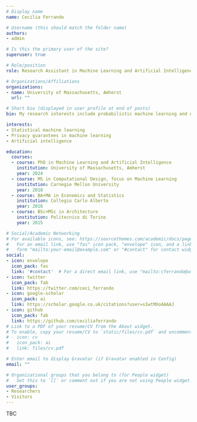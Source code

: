 ```yaml
---
# Display name
name: Cecilia Ferrando

# Username (this should match the folder name)
authors:
- admin

# Is this the primary user of the site?
superuser: true

# Role/position
role: Research Assistant in Machine Learning and Artificial Intelligence

# Organizations/Affiliations
organizations:
- name: University of Massachusetts, Amherst
  url: ""

# Short bio (displayed in user profile at end of posts)
bio: My research interests include probabilistic machine learning and differential privacy

interests:
- Statistical machine learning
- Privacy guarantees in machine learning
- Artificial intelligence

education:
  courses:
  - course: PhD in Machine Learning and Artificial Intelligence
    institution: University of Massachusetts, Amherst
    year: 2024
  - course: MS in Computational Design, focus on Machine Learning
    institution: Carnegie Mellon University
    year: 2018
  - course: BA+MA in Economics and Statistics
    institution: Collegio Carlo Alberto
    year: 2016
  - course: BSc+MSc in Architecture
    institution: Politecnico di Torino
    year: 2015

# Social/Academic Networking
# For available icons, see: https://sourcethemes.com/academic/docs/page-builder/#icons
#   For an email link, use "fas" icon pack, "envelope" icon, and a link in the
#   form "mailto:your-email@example.com" or "#contact" for contact widget.
social:
- icon: envelope
  icon_pack: fas
  link: '#contact'  # For a direct email link, use "mailto:cferrando@umass.edu".
- icon: twitter
  icon_pack: fab
  link: https://twitter.com/ceci_ferrando
- icon: google-scholar
  icon_pack: ai
  link: https://scholar.google.co.uk/citations?user=sIwtMXoAAAAJ
- icon: github
  icon_pack: fab
  link: https://github.com/ceciliaferrando
# Link to a PDF of your resume/CV from the About widget.
# To enable, copy your resume/CV to `static/files/cv.pdf` and uncomment the lines below.
# - icon: cv
#   icon_pack: ai
#   link: files/cv.pdf

# Enter email to display Gravatar (if Gravatar enabled in Config)
email: ""

# Organizational groups that you belong to (for People widget)
#   Set this to `[]` or comment out if you are not using People widget.
user_groups:
- Researchers
- Visitors
---
```


TBC
